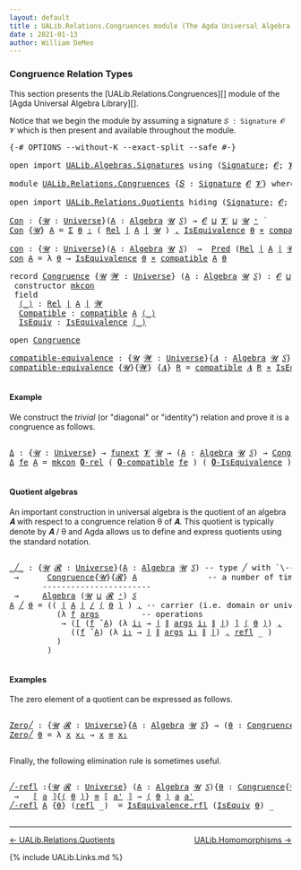 ```yaml
---
layout: default
title : UALib.Relations.Congruences module (The Agda Universal Algebra Library)
date : 2021-01-13
author: William DeMeo
---
```


### <a id="congruence-relation-types">Congruence Relation Types</a>

This section presents the [UALib.Relations.Congruences][] module of the [Agda Universal Algebra Library][].

Notice that we begin the module by assuming a signature `𝑆 : Signature 𝓞 𝓥` which is then present and available throughout the module.

<pre class="Agda">
<a id="473" class="Symbol">{-#</a> <a id="477" class="Keyword">OPTIONS</a> <a id="485" class="Pragma">--without-K</a> <a id="497" class="Pragma">--exact-split</a> <a id="511" class="Pragma">--safe</a> <a id="518" class="Symbol">#-}</a>

<a id="523" class="Keyword">open</a> <a id="528" class="Keyword">import</a> <a id="535" href="UALib.Algebras.Signatures.html" class="Module">UALib.Algebras.Signatures</a> <a id="561" class="Keyword">using</a> <a id="567" class="Symbol">(</a><a id="568" href="UALib.Algebras.Signatures.html#1452" class="Function">Signature</a><a id="577" class="Symbol">;</a> <a id="579" href="universes.html#613" class="Generalizable">𝓞</a><a id="580" class="Symbol">;</a> <a id="582" href="universes.html#617" class="Generalizable">𝓥</a><a id="583" class="Symbol">)</a>

<a id="586" class="Keyword">module</a> <a id="593" href="UALib.Relations.Congruences.html" class="Module">UALib.Relations.Congruences</a> <a id="621" class="Symbol">{</a><a id="622" href="UALib.Relations.Congruences.html#622" class="Bound">𝑆</a> <a id="624" class="Symbol">:</a> <a id="626" href="UALib.Algebras.Signatures.html#1452" class="Function">Signature</a> <a id="636" href="universes.html#613" class="Generalizable">𝓞</a> <a id="638" href="universes.html#617" class="Generalizable">𝓥</a><a id="639" class="Symbol">}</a> <a id="641" class="Keyword">where</a>

<a id="648" class="Keyword">open</a> <a id="653" class="Keyword">import</a> <a id="660" href="UALib.Relations.Quotients.html" class="Module">UALib.Relations.Quotients</a> <a id="686" class="Keyword">hiding</a> <a id="693" class="Symbol">(</a><a id="694" href="UALib.Algebras.Signatures.html#1452" class="Function">Signature</a><a id="703" class="Symbol">;</a> <a id="705" href="universes.html#613" class="Generalizable">𝓞</a><a id="706" class="Symbol">;</a> <a id="708" href="universes.html#617" class="Generalizable">𝓥</a><a id="709" class="Symbol">)</a> <a id="711" class="Keyword">public</a>

<a id="Con"></a><a id="719" href="UALib.Relations.Congruences.html#719" class="Function">Con</a> <a id="723" class="Symbol">:</a> <a id="725" class="Symbol">{</a><a id="726" href="UALib.Relations.Congruences.html#726" class="Bound">𝓤</a> <a id="728" class="Symbol">:</a> <a id="730" href="universes.html#551" class="Postulate">Universe</a><a id="738" class="Symbol">}(</a><a id="740" href="UALib.Relations.Congruences.html#740" class="Bound">A</a> <a id="742" class="Symbol">:</a> <a id="744" href="UALib.Algebras.Algebras.html#811" class="Function">Algebra</a> <a id="752" href="UALib.Relations.Congruences.html#726" class="Bound">𝓤</a> <a id="754" href="UALib.Relations.Congruences.html#622" class="Bound">𝑆</a><a id="755" class="Symbol">)</a> <a id="757" class="Symbol">→</a> <a id="759" href="UALib.Relations.Congruences.html#636" class="Bound">𝓞</a> <a id="761" href="Agda.Primitive.html#636" class="Primitive Operator">⊔</a> <a id="763" href="UALib.Relations.Congruences.html#638" class="Bound">𝓥</a> <a id="765" href="Agda.Primitive.html#636" class="Primitive Operator">⊔</a> <a id="767" href="UALib.Relations.Congruences.html#726" class="Bound">𝓤</a> <a id="769" href="universes.html#527" class="Primitive Operator">⁺</a> <a id="771" href="universes.html#758" class="Function Operator">̇</a>
<a id="773" href="UALib.Relations.Congruences.html#719" class="Function">Con</a> <a id="777" class="Symbol">{</a><a id="778" href="UALib.Relations.Congruences.html#778" class="Bound">𝓤</a><a id="779" class="Symbol">}</a> <a id="781" href="UALib.Relations.Congruences.html#781" class="Bound">A</a> <a id="783" class="Symbol">=</a> <a id="785" href="MGS-MLTT.html#3074" class="Function">Σ</a> <a id="787" href="UALib.Relations.Congruences.html#787" class="Bound">θ</a> <a id="789" href="MGS-MLTT.html#3074" class="Function">꞉</a> <a id="791" class="Symbol">(</a> <a id="793" href="UALib.Relations.Binary.html#1487" class="Function">Rel</a> <a id="797" href="UALib.Prelude.Preliminaries.html#10288" class="Function Operator">∣</a> <a id="799" href="UALib.Relations.Congruences.html#781" class="Bound">A</a> <a id="801" href="UALib.Prelude.Preliminaries.html#10288" class="Function Operator">∣</a> <a id="803" href="UALib.Relations.Congruences.html#778" class="Bound">𝓤</a> <a id="805" class="Symbol">)</a> <a id="807" href="MGS-MLTT.html#3074" class="Function">,</a> <a id="809" href="UALib.Relations.Equivalences.html#668" class="Record">IsEquivalence</a> <a id="823" href="UALib.Relations.Congruences.html#787" class="Bound">θ</a> <a id="825" href="MGS-MLTT.html#3515" class="Function Operator">×</a> <a id="827" href="UALib.Relations.Quotients.html#6103" class="Function">compatible</a> <a id="838" href="UALib.Relations.Congruences.html#781" class="Bound">A</a> <a id="840" href="UALib.Relations.Congruences.html#787" class="Bound">θ</a>

<a id="con"></a><a id="843" href="UALib.Relations.Congruences.html#843" class="Function">con</a> <a id="847" class="Symbol">:</a> <a id="849" class="Symbol">{</a><a id="850" href="UALib.Relations.Congruences.html#850" class="Bound">𝓤</a> <a id="852" class="Symbol">:</a> <a id="854" href="universes.html#551" class="Postulate">Universe</a><a id="862" class="Symbol">}(</a><a id="864" href="UALib.Relations.Congruences.html#864" class="Bound">A</a> <a id="866" class="Symbol">:</a> <a id="868" href="UALib.Algebras.Algebras.html#811" class="Function">Algebra</a> <a id="876" href="UALib.Relations.Congruences.html#850" class="Bound">𝓤</a> <a id="878" href="UALib.Relations.Congruences.html#622" class="Bound">𝑆</a><a id="879" class="Symbol">)</a>  <a id="882" class="Symbol">→</a>  <a id="885" href="UALib.Relations.Unary.html#1066" class="Function">Pred</a> <a id="890" class="Symbol">(</a><a id="891" href="UALib.Relations.Binary.html#1487" class="Function">Rel</a> <a id="895" href="UALib.Prelude.Preliminaries.html#10288" class="Function Operator">∣</a> <a id="897" href="UALib.Relations.Congruences.html#864" class="Bound">A</a> <a id="899" href="UALib.Prelude.Preliminaries.html#10288" class="Function Operator">∣</a> <a id="901" href="UALib.Relations.Congruences.html#850" class="Bound">𝓤</a><a id="902" class="Symbol">)</a> <a id="904" class="Symbol">(</a><a id="905" href="UALib.Relations.Congruences.html#636" class="Bound">𝓞</a> <a id="907" href="Agda.Primitive.html#636" class="Primitive Operator">⊔</a> <a id="909" href="UALib.Relations.Congruences.html#638" class="Bound">𝓥</a> <a id="911" href="Agda.Primitive.html#636" class="Primitive Operator">⊔</a> <a id="913" href="UALib.Relations.Congruences.html#850" class="Bound">𝓤</a><a id="914" class="Symbol">)</a>
<a id="916" href="UALib.Relations.Congruences.html#843" class="Function">con</a> <a id="920" href="UALib.Relations.Congruences.html#920" class="Bound">A</a> <a id="922" class="Symbol">=</a> <a id="924" class="Symbol">λ</a> <a id="926" href="UALib.Relations.Congruences.html#926" class="Bound">θ</a> <a id="928" class="Symbol">→</a> <a id="930" href="UALib.Relations.Equivalences.html#668" class="Record">IsEquivalence</a> <a id="944" href="UALib.Relations.Congruences.html#926" class="Bound">θ</a> <a id="946" href="MGS-MLTT.html#3515" class="Function Operator">×</a> <a id="948" href="UALib.Relations.Quotients.html#6103" class="Function">compatible</a> <a id="959" href="UALib.Relations.Congruences.html#920" class="Bound">A</a> <a id="961" href="UALib.Relations.Congruences.html#926" class="Bound">θ</a>

<a id="964" class="Keyword">record</a> <a id="Congruence"></a><a id="971" href="UALib.Relations.Congruences.html#971" class="Record">Congruence</a> <a id="982" class="Symbol">{</a><a id="983" href="UALib.Relations.Congruences.html#983" class="Bound">𝓤</a> <a id="985" href="UALib.Relations.Congruences.html#985" class="Bound">𝓦</a> <a id="987" class="Symbol">:</a> <a id="989" href="universes.html#551" class="Postulate">Universe</a><a id="997" class="Symbol">}</a> <a id="999" class="Symbol">(</a><a id="1000" href="UALib.Relations.Congruences.html#1000" class="Bound">A</a> <a id="1002" class="Symbol">:</a> <a id="1004" href="UALib.Algebras.Algebras.html#811" class="Function">Algebra</a> <a id="1012" href="UALib.Relations.Congruences.html#983" class="Bound">𝓤</a> <a id="1014" href="UALib.Relations.Congruences.html#622" class="Bound">𝑆</a><a id="1015" class="Symbol">)</a> <a id="1017" class="Symbol">:</a> <a id="1019" href="UALib.Relations.Congruences.html#636" class="Bound">𝓞</a> <a id="1021" href="Agda.Primitive.html#636" class="Primitive Operator">⊔</a> <a id="1023" href="UALib.Relations.Congruences.html#638" class="Bound">𝓥</a> <a id="1025" href="Agda.Primitive.html#636" class="Primitive Operator">⊔</a> <a id="1027" href="UALib.Relations.Congruences.html#983" class="Bound">𝓤</a> <a id="1029" href="Agda.Primitive.html#636" class="Primitive Operator">⊔</a> <a id="1031" href="UALib.Relations.Congruences.html#985" class="Bound">𝓦</a> <a id="1033" href="universes.html#527" class="Primitive Operator">⁺</a> <a id="1035" href="universes.html#758" class="Function Operator">̇</a>  <a id="1038" class="Keyword">where</a>
 <a id="1045" class="Keyword">constructor</a> <a id="mkcon"></a><a id="1057" href="UALib.Relations.Congruences.html#1057" class="InductiveConstructor">mkcon</a>
 <a id="1064" class="Keyword">field</a>
  <a id="Congruence.⟨_⟩"></a><a id="1072" href="UALib.Relations.Congruences.html#1072" class="Field Operator">⟨_⟩</a> <a id="1076" class="Symbol">:</a> <a id="1078" href="UALib.Relations.Binary.html#1487" class="Function">Rel</a> <a id="1082" href="UALib.Prelude.Preliminaries.html#10288" class="Function Operator">∣</a> <a id="1084" href="UALib.Relations.Congruences.html#1000" class="Bound">A</a> <a id="1086" href="UALib.Prelude.Preliminaries.html#10288" class="Function Operator">∣</a> <a id="1088" href="UALib.Relations.Congruences.html#985" class="Bound">𝓦</a>
  <a id="Congruence.Compatible"></a><a id="1092" href="UALib.Relations.Congruences.html#1092" class="Field">Compatible</a> <a id="1103" class="Symbol">:</a> <a id="1105" href="UALib.Relations.Quotients.html#6103" class="Function">compatible</a> <a id="1116" href="UALib.Relations.Congruences.html#1000" class="Bound">A</a> <a id="1118" href="UALib.Relations.Congruences.html#1072" class="Field Operator">⟨_⟩</a>
  <a id="Congruence.IsEquiv"></a><a id="1124" href="UALib.Relations.Congruences.html#1124" class="Field">IsEquiv</a> <a id="1132" class="Symbol">:</a> <a id="1134" href="UALib.Relations.Equivalences.html#668" class="Record">IsEquivalence</a> <a id="1148" href="UALib.Relations.Congruences.html#1072" class="Field Operator">⟨_⟩</a>

<a id="1153" class="Keyword">open</a> <a id="1158" href="UALib.Relations.Congruences.html#971" class="Module">Congruence</a>

<a id="compatible-equivalence"></a><a id="1170" href="UALib.Relations.Congruences.html#1170" class="Function">compatible-equivalence</a> <a id="1193" class="Symbol">:</a> <a id="1195" class="Symbol">{</a><a id="1196" href="UALib.Relations.Congruences.html#1196" class="Bound">𝓤</a> <a id="1198" href="UALib.Relations.Congruences.html#1198" class="Bound">𝓦</a> <a id="1200" class="Symbol">:</a> <a id="1202" href="universes.html#551" class="Postulate">Universe</a><a id="1210" class="Symbol">}{</a><a id="1212" href="UALib.Relations.Congruences.html#1212" class="Bound">𝑨</a> <a id="1214" class="Symbol">:</a> <a id="1216" href="UALib.Algebras.Algebras.html#811" class="Function">Algebra</a> <a id="1224" href="UALib.Relations.Congruences.html#1196" class="Bound">𝓤</a> <a id="1226" href="UALib.Relations.Congruences.html#622" class="Bound">𝑆</a><a id="1227" class="Symbol">}</a> <a id="1229" class="Symbol">→</a> <a id="1231" href="UALib.Relations.Binary.html#1487" class="Function">Rel</a> <a id="1235" href="UALib.Prelude.Preliminaries.html#10288" class="Function Operator">∣</a> <a id="1237" href="UALib.Relations.Congruences.html#1212" class="Bound">𝑨</a> <a id="1239" href="UALib.Prelude.Preliminaries.html#10288" class="Function Operator">∣</a> <a id="1241" href="UALib.Relations.Congruences.html#1198" class="Bound">𝓦</a> <a id="1243" class="Symbol">→</a> <a id="1245" href="UALib.Relations.Congruences.html#636" class="Bound">𝓞</a> <a id="1247" href="Agda.Primitive.html#636" class="Primitive Operator">⊔</a> <a id="1249" href="UALib.Relations.Congruences.html#638" class="Bound">𝓥</a> <a id="1251" href="Agda.Primitive.html#636" class="Primitive Operator">⊔</a> <a id="1253" href="UALib.Relations.Congruences.html#1198" class="Bound">𝓦</a> <a id="1255" href="Agda.Primitive.html#636" class="Primitive Operator">⊔</a> <a id="1257" href="UALib.Relations.Congruences.html#1196" class="Bound">𝓤</a> <a id="1259" href="universes.html#758" class="Function Operator">̇</a>
<a id="1261" href="UALib.Relations.Congruences.html#1170" class="Function">compatible-equivalence</a> <a id="1284" class="Symbol">{</a><a id="1285" href="UALib.Relations.Congruences.html#1285" class="Bound">𝓤</a><a id="1286" class="Symbol">}{</a><a id="1288" href="UALib.Relations.Congruences.html#1288" class="Bound">𝓦</a><a id="1289" class="Symbol">}</a> <a id="1291" class="Symbol">{</a><a id="1292" href="UALib.Relations.Congruences.html#1292" class="Bound">𝑨</a><a id="1293" class="Symbol">}</a> <a id="1295" href="UALib.Relations.Congruences.html#1295" class="Bound">R</a> <a id="1297" class="Symbol">=</a> <a id="1299" href="UALib.Relations.Quotients.html#6103" class="Function">compatible</a> <a id="1310" href="UALib.Relations.Congruences.html#1292" class="Bound">𝑨</a> <a id="1312" href="UALib.Relations.Congruences.html#1295" class="Bound">R</a> <a id="1314" href="MGS-MLTT.html#3515" class="Function Operator">×</a> <a id="1316" href="UALib.Relations.Equivalences.html#668" class="Record">IsEquivalence</a> <a id="1330" href="UALib.Relations.Congruences.html#1295" class="Bound">R</a>

</pre>

#### Example

We construct the *trivial* (or "diagonal" or "identity") relation and prove it is a congruence as follows.


<pre class="Agda">

<a id="Δ"></a><a id="1482" href="UALib.Relations.Congruences.html#1482" class="Function">Δ</a> <a id="1484" class="Symbol">:</a> <a id="1486" class="Symbol">{</a><a id="1487" href="UALib.Relations.Congruences.html#1487" class="Bound">𝓤</a> <a id="1489" class="Symbol">:</a> <a id="1491" href="universes.html#551" class="Postulate">Universe</a><a id="1499" class="Symbol">}</a> <a id="1501" class="Symbol">→</a> <a id="1503" href="MGS-FunExt-from-Univalence.html#393" class="Function">funext</a> <a id="1510" href="UALib.Relations.Congruences.html#638" class="Bound">𝓥</a> <a id="1512" href="UALib.Relations.Congruences.html#1487" class="Bound">𝓤</a> <a id="1514" class="Symbol">→</a> <a id="1516" class="Symbol">(</a><a id="1517" href="UALib.Relations.Congruences.html#1517" class="Bound">A</a> <a id="1519" class="Symbol">:</a> <a id="1521" href="UALib.Algebras.Algebras.html#811" class="Function">Algebra</a> <a id="1529" href="UALib.Relations.Congruences.html#1487" class="Bound">𝓤</a> <a id="1531" href="UALib.Relations.Congruences.html#622" class="Bound">𝑆</a><a id="1532" class="Symbol">)</a> <a id="1534" class="Symbol">→</a> <a id="1536" href="UALib.Relations.Congruences.html#971" class="Record">Congruence</a> <a id="1547" href="UALib.Relations.Congruences.html#1517" class="Bound">A</a>
<a id="1549" href="UALib.Relations.Congruences.html#1482" class="Function">Δ</a> <a id="1551" href="UALib.Relations.Congruences.html#1551" class="Bound">fe</a> <a id="1554" href="UALib.Relations.Congruences.html#1554" class="Bound">A</a> <a id="1556" class="Symbol">=</a> <a id="1558" href="UALib.Relations.Congruences.html#1057" class="InductiveConstructor">mkcon</a> <a id="1564" href="UALib.Relations.Binary.html#1995" class="Function">𝟎-rel</a> <a id="1570" class="Symbol">(</a> <a id="1572" href="UALib.Relations.Quotients.html#6493" class="Function">𝟎-compatible</a> <a id="1585" href="UALib.Relations.Congruences.html#1551" class="Bound">fe</a> <a id="1588" class="Symbol">)</a> <a id="1590" class="Symbol">(</a> <a id="1592" href="UALib.Relations.Equivalences.html#1378" class="Function">𝟎-IsEquivalence</a> <a id="1608" class="Symbol">)</a>

</pre>

#### Quotient algebras

An important construction in universal algebra is the quotient of an algebra 𝑨 with respect to a congruence relation θ of 𝑨.  This quotient is typically denote by 𝑨 / θ and Agda allows us to define and express quotients using the standard notation.

<pre class="Agda">

<a id="_╱_"></a><a id="1911" href="UALib.Relations.Congruences.html#1911" class="Function Operator">_╱_</a> <a id="1915" class="Symbol">:</a> <a id="1917" class="Symbol">{</a><a id="1918" href="UALib.Relations.Congruences.html#1918" class="Bound">𝓤</a> <a id="1920" href="UALib.Relations.Congruences.html#1920" class="Bound">𝓡</a> <a id="1922" class="Symbol">:</a> <a id="1924" href="universes.html#551" class="Postulate">Universe</a><a id="1932" class="Symbol">}(</a><a id="1934" href="UALib.Relations.Congruences.html#1934" class="Bound">A</a> <a id="1936" class="Symbol">:</a> <a id="1938" href="UALib.Algebras.Algebras.html#811" class="Function">Algebra</a> <a id="1946" href="UALib.Relations.Congruences.html#1918" class="Bound">𝓤</a> <a id="1948" href="UALib.Relations.Congruences.html#622" class="Bound">𝑆</a><a id="1949" class="Symbol">)</a> <a id="1951" class="Comment">-- type ╱ with `\---` plus `C-f`</a>
 <a id="1985" class="Symbol">→</a>      <a id="1992" href="UALib.Relations.Congruences.html#971" class="Record">Congruence</a><a id="2002" class="Symbol">{</a><a id="2003" href="UALib.Relations.Congruences.html#1918" class="Bound">𝓤</a><a id="2004" class="Symbol">}{</a><a id="2006" href="UALib.Relations.Congruences.html#1920" class="Bound">𝓡</a><a id="2007" class="Symbol">}</a> <a id="2009" href="UALib.Relations.Congruences.html#1934" class="Bound">A</a>               <a id="2025" class="Comment">-- a number of times, then `\_p`</a>
       <a id="2065" class="Comment">-----------------------</a>
 <a id="2090" class="Symbol">→</a>     <a id="2096" href="UALib.Algebras.Algebras.html#811" class="Function">Algebra</a> <a id="2104" class="Symbol">(</a><a id="2105" href="UALib.Relations.Congruences.html#1918" class="Bound">𝓤</a> <a id="2107" href="Agda.Primitive.html#636" class="Primitive Operator">⊔</a> <a id="2109" href="UALib.Relations.Congruences.html#1920" class="Bound">𝓡</a> <a id="2111" href="universes.html#527" class="Primitive Operator">⁺</a><a id="2112" class="Symbol">)</a> <a id="2114" href="UALib.Relations.Congruences.html#622" class="Bound">𝑆</a>
<a id="2116" href="UALib.Relations.Congruences.html#2116" class="Bound">A</a> <a id="2118" href="UALib.Relations.Congruences.html#1911" class="Function Operator">╱</a> <a id="2120" href="UALib.Relations.Congruences.html#2120" class="Bound">θ</a> <a id="2122" class="Symbol">=</a> <a id="2124" class="Symbol">((</a> <a id="2127" href="UALib.Prelude.Preliminaries.html#10288" class="Function Operator">∣</a> <a id="2129" href="UALib.Relations.Congruences.html#2116" class="Bound">A</a> <a id="2131" href="UALib.Prelude.Preliminaries.html#10288" class="Function Operator">∣</a> <a id="2133" href="UALib.Relations.Quotients.html#1413" class="Function Operator">/</a> <a id="2135" href="UALib.Relations.Congruences.html#1072" class="Field Operator">⟨</a> <a id="2137" href="UALib.Relations.Congruences.html#2120" class="Bound">θ</a> <a id="2139" href="UALib.Relations.Congruences.html#1072" class="Field Operator">⟩</a> <a id="2141" class="Symbol">)</a> <a id="2143" href="UALib.Prelude.Preliminaries.html#5814" class="InductiveConstructor Operator">,</a> <a id="2145" class="Comment">-- carrier (i.e. domain or universe))</a>
          <a id="2193" class="Symbol">(λ</a> <a id="2196" href="UALib.Relations.Congruences.html#2196" class="Bound">f</a> <a id="2198" href="UALib.Relations.Congruences.html#2198" class="Bound">args</a>         <a id="2211" class="Comment">-- operations</a>
           <a id="2236" class="Symbol">→</a> <a id="2238" class="Symbol">(</a><a id="2239" href="UALib.Relations.Quotients.html#740" class="Function Operator">[</a> <a id="2241" class="Symbol">(</a><a id="2242" href="UALib.Relations.Congruences.html#2196" class="Bound">f</a> <a id="2244" href="UALib.Algebras.Algebras.html#3426" class="Function Operator">̂</a> <a id="2246" href="UALib.Relations.Congruences.html#2116" class="Bound">A</a><a id="2247" class="Symbol">)</a> <a id="2249" class="Symbol">(λ</a> <a id="2252" href="UALib.Relations.Congruences.html#2252" class="Bound">i₁</a> <a id="2255" class="Symbol">→</a> <a id="2257" href="UALib.Prelude.Preliminaries.html#10288" class="Function Operator">∣</a> <a id="2259" href="UALib.Prelude.Preliminaries.html#10366" class="Function Operator">∥</a> <a id="2261" href="UALib.Relations.Congruences.html#2198" class="Bound">args</a> <a id="2266" href="UALib.Relations.Congruences.html#2252" class="Bound">i₁</a> <a id="2269" href="UALib.Prelude.Preliminaries.html#10366" class="Function Operator">∥</a> <a id="2271" href="UALib.Prelude.Preliminaries.html#10288" class="Function Operator">∣</a><a id="2272" class="Symbol">)</a> <a id="2274" href="UALib.Relations.Quotients.html#740" class="Function Operator">]</a> <a id="2276" href="UALib.Relations.Congruences.html#1072" class="Field Operator">⟨</a> <a id="2278" href="UALib.Relations.Congruences.html#2120" class="Bound">θ</a> <a id="2280" href="UALib.Relations.Congruences.html#1072" class="Field Operator">⟩</a><a id="2281" class="Symbol">)</a> <a id="2283" href="UALib.Prelude.Preliminaries.html#5814" class="InductiveConstructor Operator">,</a>
             <a id="2298" class="Symbol">((</a><a id="2300" href="UALib.Relations.Congruences.html#2196" class="Bound">f</a> <a id="2302" href="UALib.Algebras.Algebras.html#3426" class="Function Operator">̂</a> <a id="2304" href="UALib.Relations.Congruences.html#2116" class="Bound">A</a><a id="2305" class="Symbol">)</a> <a id="2307" class="Symbol">(λ</a> <a id="2310" href="UALib.Relations.Congruences.html#2310" class="Bound">i₁</a> <a id="2313" class="Symbol">→</a> <a id="2315" href="UALib.Prelude.Preliminaries.html#10288" class="Function Operator">∣</a> <a id="2317" href="UALib.Prelude.Preliminaries.html#10366" class="Function Operator">∥</a> <a id="2319" href="UALib.Relations.Congruences.html#2198" class="Bound">args</a> <a id="2324" href="UALib.Relations.Congruences.html#2310" class="Bound">i₁</a> <a id="2327" href="UALib.Prelude.Preliminaries.html#10366" class="Function Operator">∥</a> <a id="2329" href="UALib.Prelude.Preliminaries.html#10288" class="Function Operator">∣</a><a id="2330" class="Symbol">)</a> <a id="2332" href="UALib.Prelude.Preliminaries.html#5814" class="InductiveConstructor Operator">,</a> <a id="2334" href="UALib.Prelude.Preliminaries.html#5741" class="InductiveConstructor">refl</a> <a id="2339" class="Symbol">_</a> <a id="2341" class="Symbol">)</a>
          <a id="2353" class="Symbol">)</a>
        <a id="2363" class="Symbol">)</a>

</pre>

#### Examples

The zero element of a quotient can be expressed as follows.

<pre class="Agda">

<a id="Zero╱"></a><a id="2468" href="UALib.Relations.Congruences.html#2468" class="Function">Zero╱</a> <a id="2474" class="Symbol">:</a> <a id="2476" class="Symbol">{</a><a id="2477" href="UALib.Relations.Congruences.html#2477" class="Bound">𝓤</a> <a id="2479" href="UALib.Relations.Congruences.html#2479" class="Bound">𝓡</a> <a id="2481" class="Symbol">:</a> <a id="2483" href="universes.html#551" class="Postulate">Universe</a><a id="2491" class="Symbol">}{</a><a id="2493" href="UALib.Relations.Congruences.html#2493" class="Bound">A</a> <a id="2495" class="Symbol">:</a> <a id="2497" href="UALib.Algebras.Algebras.html#811" class="Function">Algebra</a> <a id="2505" href="UALib.Relations.Congruences.html#2477" class="Bound">𝓤</a> <a id="2507" href="UALib.Relations.Congruences.html#622" class="Bound">𝑆</a><a id="2508" class="Symbol">}</a> <a id="2510" class="Symbol">→</a> <a id="2512" class="Symbol">(</a><a id="2513" href="UALib.Relations.Congruences.html#2513" class="Bound">θ</a> <a id="2515" class="Symbol">:</a> <a id="2517" href="UALib.Relations.Congruences.html#971" class="Record">Congruence</a><a id="2527" class="Symbol">{</a><a id="2528" href="UALib.Relations.Congruences.html#2477" class="Bound">𝓤</a><a id="2529" class="Symbol">}{</a><a id="2531" href="UALib.Relations.Congruences.html#2479" class="Bound">𝓡</a><a id="2532" class="Symbol">}</a> <a id="2534" href="UALib.Relations.Congruences.html#2493" class="Bound">A</a><a id="2535" class="Symbol">)</a> <a id="2537" class="Symbol">→</a> <a id="2539" href="UALib.Relations.Binary.html#1487" class="Function">Rel</a> <a id="2543" class="Symbol">(</a><a id="2544" href="UALib.Prelude.Preliminaries.html#10288" class="Function Operator">∣</a> <a id="2546" href="UALib.Relations.Congruences.html#2493" class="Bound">A</a> <a id="2548" href="UALib.Prelude.Preliminaries.html#10288" class="Function Operator">∣</a> <a id="2550" href="UALib.Relations.Quotients.html#1413" class="Function Operator">/</a> <a id="2552" href="UALib.Relations.Congruences.html#1072" class="Field Operator">⟨</a> <a id="2554" href="UALib.Relations.Congruences.html#2513" class="Bound">θ</a> <a id="2556" href="UALib.Relations.Congruences.html#1072" class="Field Operator">⟩</a><a id="2557" class="Symbol">)</a> <a id="2559" class="Symbol">(</a><a id="2560" href="UALib.Relations.Congruences.html#2477" class="Bound">𝓤</a> <a id="2562" href="Agda.Primitive.html#636" class="Primitive Operator">⊔</a> <a id="2564" href="UALib.Relations.Congruences.html#2479" class="Bound">𝓡</a> <a id="2566" href="universes.html#527" class="Primitive Operator">⁺</a><a id="2567" class="Symbol">)</a>
<a id="2569" href="UALib.Relations.Congruences.html#2468" class="Function">Zero╱</a> <a id="2575" href="UALib.Relations.Congruences.html#2575" class="Bound">θ</a> <a id="2577" class="Symbol">=</a> <a id="2579" class="Symbol">λ</a> <a id="2581" href="UALib.Relations.Congruences.html#2581" class="Bound">x</a> <a id="2583" href="UALib.Relations.Congruences.html#2583" class="Bound">x₁</a> <a id="2586" class="Symbol">→</a> <a id="2588" href="UALib.Relations.Congruences.html#2581" class="Bound">x</a> <a id="2590" href="UALib.Prelude.Preliminaries.html#5705" class="Datatype Operator">≡</a> <a id="2592" href="UALib.Relations.Congruences.html#2583" class="Bound">x₁</a>

</pre>

Finally, the following elimination rule is sometimes useful.

<pre class="Agda">

<a id="╱-refl"></a><a id="2684" href="UALib.Relations.Congruences.html#2684" class="Function">╱-refl</a> <a id="2691" class="Symbol">:{</a><a id="2693" href="UALib.Relations.Congruences.html#2693" class="Bound">𝓤</a> <a id="2695" href="UALib.Relations.Congruences.html#2695" class="Bound">𝓡</a> <a id="2697" class="Symbol">:</a> <a id="2699" href="universes.html#551" class="Postulate">Universe</a><a id="2707" class="Symbol">}</a> <a id="2709" class="Symbol">(</a><a id="2710" href="UALib.Relations.Congruences.html#2710" class="Bound">A</a> <a id="2712" class="Symbol">:</a> <a id="2714" href="UALib.Algebras.Algebras.html#811" class="Function">Algebra</a> <a id="2722" href="UALib.Relations.Congruences.html#2693" class="Bound">𝓤</a> <a id="2724" href="UALib.Relations.Congruences.html#622" class="Bound">𝑆</a><a id="2725" class="Symbol">){</a><a id="2727" href="UALib.Relations.Congruences.html#2727" class="Bound">θ</a> <a id="2729" class="Symbol">:</a> <a id="2731" href="UALib.Relations.Congruences.html#971" class="Record">Congruence</a><a id="2741" class="Symbol">{</a><a id="2742" href="UALib.Relations.Congruences.html#2693" class="Bound">𝓤</a><a id="2743" class="Symbol">}{</a><a id="2745" href="UALib.Relations.Congruences.html#2695" class="Bound">𝓡</a><a id="2746" class="Symbol">}</a> <a id="2748" href="UALib.Relations.Congruences.html#2710" class="Bound">A</a><a id="2749" class="Symbol">}{</a><a id="2751" href="UALib.Relations.Congruences.html#2751" class="Bound">a</a> <a id="2753" href="UALib.Relations.Congruences.html#2753" class="Bound">a&#39;</a> <a id="2756" class="Symbol">:</a> <a id="2758" href="UALib.Prelude.Preliminaries.html#10288" class="Function Operator">∣</a> <a id="2760" href="UALib.Relations.Congruences.html#2710" class="Bound">A</a> <a id="2762" href="UALib.Prelude.Preliminaries.html#10288" class="Function Operator">∣</a><a id="2763" class="Symbol">}</a>
 <a id="2766" class="Symbol">→</a>   <a id="2770" href="UALib.Relations.Quotients.html#1691" class="Function Operator">⟦</a> <a id="2772" href="UALib.Relations.Congruences.html#2751" class="Bound">a</a> <a id="2774" href="UALib.Relations.Quotients.html#1691" class="Function Operator">⟧</a><a id="2775" class="Symbol">{</a><a id="2776" href="UALib.Relations.Congruences.html#1072" class="Field Operator">⟨</a> <a id="2778" href="UALib.Relations.Congruences.html#2727" class="Bound">θ</a> <a id="2780" href="UALib.Relations.Congruences.html#1072" class="Field Operator">⟩</a><a id="2781" class="Symbol">}</a> <a id="2783" href="UALib.Prelude.Preliminaries.html#5705" class="Datatype Operator">≡</a> <a id="2785" href="UALib.Relations.Quotients.html#1691" class="Function Operator">⟦</a> <a id="2787" href="UALib.Relations.Congruences.html#2753" class="Bound">a&#39;</a> <a id="2790" href="UALib.Relations.Quotients.html#1691" class="Function Operator">⟧</a> <a id="2792" class="Symbol">→</a> <a id="2794" href="UALib.Relations.Congruences.html#1072" class="Field Operator">⟨</a> <a id="2796" href="UALib.Relations.Congruences.html#2727" class="Bound">θ</a> <a id="2798" href="UALib.Relations.Congruences.html#1072" class="Field Operator">⟩</a> <a id="2800" href="UALib.Relations.Congruences.html#2751" class="Bound">a</a> <a id="2802" href="UALib.Relations.Congruences.html#2753" class="Bound">a&#39;</a>
<a id="2805" href="UALib.Relations.Congruences.html#2684" class="Function">╱-refl</a> <a id="2812" href="UALib.Relations.Congruences.html#2812" class="Bound">A</a> <a id="2814" class="Symbol">{</a><a id="2815" href="UALib.Relations.Congruences.html#2815" class="Bound">θ</a><a id="2816" class="Symbol">}</a> <a id="2818" class="Symbol">(</a><a id="2819" href="UALib.Prelude.Preliminaries.html#5741" class="InductiveConstructor">refl</a> <a id="2824" class="Symbol">_)</a>  <a id="2828" class="Symbol">=</a> <a id="2830" href="UALib.Relations.Equivalences.html#736" class="Field">IsEquivalence.rfl</a> <a id="2848" class="Symbol">(</a><a id="2849" href="UALib.Relations.Congruences.html#1124" class="Field">IsEquiv</a> <a id="2857" href="UALib.Relations.Congruences.html#2815" class="Bound">θ</a><a id="2858" class="Symbol">)</a> <a id="2860" class="Symbol">_</a>

</pre>

--------------------------------------

[← UALib.Relations.Quotients](UALib.Relations.Quotients.html)
<span style="float:right;">[UALib.Homomorphisms →](UALib.Homomorphisms.html)</span>

{% include UALib.Links.md %}
